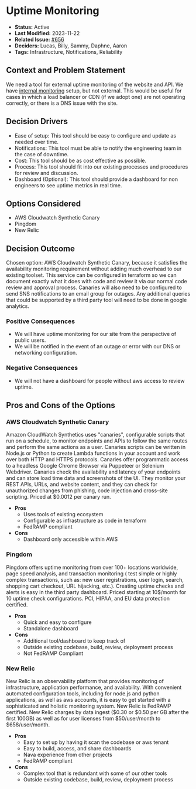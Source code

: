 # Uptime Monitoring

* **Status:** Active
* **Last Modified:** 2023-11-22
* **Related Issue:** [#656](https://github.com/HHS/simpler-grants-gov/issues/656)
* **Deciders:** Lucas, Billy, Sammy, Daphne, Aaron
* **Tags:** Infrastructure, Notifications, Reliability

## Context and Problem Statement

We need a tool for external uptime monitoring of the website and API. We have [internal monitoring](../../../../../infra/modules/monitoring/main.tf) setup, but not external. This would be useful for cases in which a load balancer or CDN (if we adopt one) are not operating correctly, or there is a DNS issue with the site.

## Decision Drivers

* Ease of setup: This tool should be easy to configure and update as needed over time.
* Notifications: This tool must be able to notify the engineering team in the case of downtime.
* Cost: This tool should be as cost effective as possible.
* Process: This tool should fit into our existing processes and procedures for review and discussion.
* Dashboard (Optional): This tool should provide a dashboard for non engineers to see uptime metrics in real time.

## Options Considered

* AWS Cloudwatch Synthetic Canary
* Pingdom
* New Relic

## Decision Outcome

Chosen option: AWS Cloudwatch Synthetic Canary, because it satisfies the availability monitoring requirement without adding much overhead to our existing toolset. This service can be configured in terraform so we can document exactly what it does with code and review it via our normal code review and approval process. Canaries will also need to be configured to send SNS notifications to an email group for outages. Any additional queries that could be supported by a third party tool will need to be done in google analytics.

### Positive Consequences

* We will have uptime monitoring for our site from the perspective of public users.
* We will be notified in the event of an outage or error with our DNS or networking configuration.

### Negative Consequences

* We will not have a dashboard for people without aws access to review uptime.

## Pros and Cons of the Options

### AWS Cloudwatch Synthetic Canary

Amazon CloudWatch Synthetics uses "canaries", configurable scripts that run on a schedule, to monitor endpoints and APIs to follow the same routes and perform the same actions as a user. Canaries scripts can be written in Node.js or Python to create Lambda functions in your account and work over both HTTP and HTTPS protocols. Canaries offer programmatic access to a headless Google Chrome Browser via Puppeteer or Selenium Webdriver. Canaries check the availability and latency of your endpoints and can store load time data and screenshots of the UI. They monitor your REST APIs, URLs, and website content, and they can check for unauthorized changes from phishing, code injection and cross-site scripting. Priced at $0.0012 per canary run.

* **Pros**
  * Uses tools of existing ecosystem
  * Configurable as infrastructure as code in terraform
  * FedRAMP compliant
* **Cons**
  * Dashboard only accessible within AWS

### Pingdom

Pingdom offers uptime monitoring from over 100+ locations worldwide, page speed analysis, and transaction monitoring ( test simple or highly complex transactions, such as: new user registrations, user login, search, shopping cart checkout, URL hijacking, etc.). Creating uptime checks and alerts is easy in the third party dashboard. Priced starting at 10$/month for 10 uptime check configurations. PCI, HIPAA, and EU data protection certified.

* **Pros**
  * Quick and easy to configure
  * Standalone dashboard
* **Cons**
  * Additional tool/dashboard to keep track of
  * Outside existing codebase, build, review, deployment process
  * Not FedRAMP Compliant

### New Relic

New Relic is an observability platform that provides monitoring of infrastructure, application performance, and availability. With convenient automated configuration tools, including for node.js and python applications, as well as aws accounts, it is easy to get started with a sophisticated and holistic monitoring system. New Relic is FedRAMP certified. New Relic charges by data ingest ($0.30 or $0.50 per GB after the first 100GB) as well as for user licenses from $50/user/month to $658/user/month.

* **Pros**
  * Easy to set up by having it scan the codebase or aws tenant
  * Easy to build, access, and share dashboards
  * Nava experience from other projects
  * FedRAMP compliant
* **Cons**
  * Complex tool that is redundant with some of our other tools
  * Outside existing codebase, build, review, deployment process
